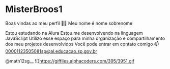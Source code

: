 # MisterBroos1
Boas vindas ao meu perfil 💙💙
Meu nome é nome sobrenome

Estou estudando na Alura
Estou me desenvolvendo na linguagem JavaScript
Utilizo esse espaço para minha organização e compartilhamento dos meu projetos desenvolvidos
Você pode entrar em contato comigo 📫
00001123505081sp@al.educacao.sp.gov.br

@math12sg__
![]https://giffiles.alphacoders.com/395/3951.gif
